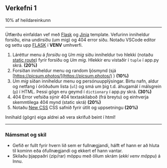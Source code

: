 ## Verkefni 1 
10% af heildareinkunn

---

Útfærðu einfaldan vef með [Flask](https://flask.palletsprojects.com/en/3.0.x/) og [Jinja](https://jinja.palletsprojects.com/en/3.1.x/) template. Vefurinn inniheldur forsíðu, eina undirsíðu (um mig) og 404 error síðu. Notaðu VSCode editor og settu upp [FLASK](https://github.com/vefthroun/Vefforritun1/tree/main/Kennsluefni/1-Flask#readme) í **VENV** umhverfi. 

1. Láréttur menu á _forsíðu_ og _Um mig_ síðu inniheldur tvo hlekki (notaðu [static route](https://github.com/vefthroun/Vefforritun1/tree/main/Kennsluefni/1-Flask/Routes#readme)) fyrir forsíðu og _Um mig_. Hlekkir eru vistaðir í `tuple` í app.py skrá.  **(20%)**
1. Forsíðan inniheldur menu og random ljósmynd (sjá [https://picsum.photos/](https://picsum.photos/) ) **(10%)**
1. _Um mig_ síðan inniheldur menu og persónuupplýsingar. Birtu nafn, aldur og netfang í óröðuðum lista (`ul`) og smá um þig t.d. áhugamál í málsgrein (`p`) í HTML. Þessi gögn eru geymd í `dictionary` í app.py skrá.  **(30%)**
1. 404 Error vefsíða sýnir 404 textaskilaboð (frá breytu) og einhverja skemmtilega 404 mynd (static skrá) **(20%)**
1. Notaðu [New CSS](https://newcss.net/) CSS safnið fyrir útlit og uppsetningu **(20%)**

Innihald (gögn) eiga aldrei að vera skrifuð beint í html!

---

### Námsmat og skil
- Gefið er fullt fyrir hvern lið sem er fullnægjandi, hálft ef hann er að hluta til kominn eða ófullnægjandi og ekkert ef hann vantar.
- Skilaðu þjappaðri (zip/rar) möppu með öllum skrám (_ekki venv möppu_) á Innu.
